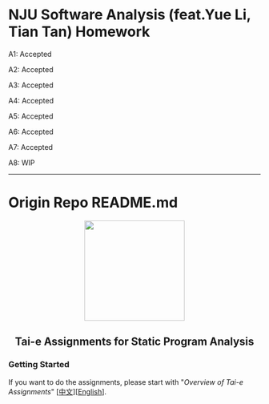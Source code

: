 # NJU Software Analysis (feat.Yue Li, Tian Tan) Homework

A1: Accepted

A2: Accepted

A3: Accepted

A4: Accepted

A5: Accepted

A6: Accepted

A7: Accepted

A8: WIP

------

# Origin Repo README.md

<div align="center">
  <a href="https://tai-e.pascal-lab.net/">
    <img src="https://tai-e.pascal-lab.net/o-tai-e.webp" height="200">
  </a>

## Tai-e Assignments for Static Program Analysis
</div>

### Getting Started

If you want to do the assignments, please start with "*Overview of Tai-e Assignments*" [[中文](https://tai-e.pascal-lab.net/intro/overview.html)][[English](https://tai-e.pascal-lab.net/en/intro/overview.html)].
